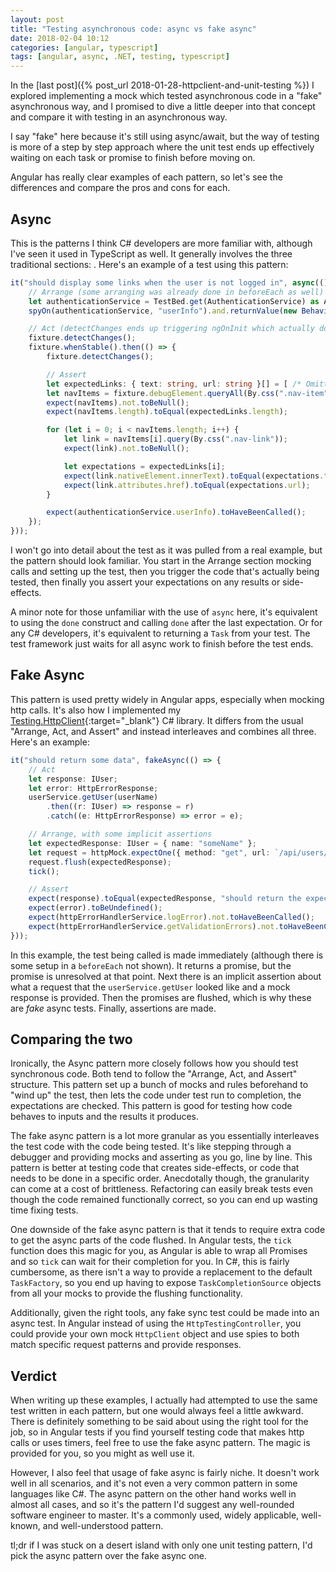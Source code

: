 ```yaml
---
layout: post
title: "Testing asynchronous code: async vs fake async"
date: 2018-02-04 10:12
categories: [angular, typescript]
tags: [angular, async, .NET, testing, typescript]
---
```

In the [last post]({% post_url 2018-01-28-httpclient-and-unit-testing %}) I explored implementing a mock which tested asynchronous code in a "fake" asynchronous way, and I promised to dive a little deeper into that concept and compare it with testing in an asynchronous way.

I say "fake" here because it's still using async/await, but the way of testing is more of a step by step approach where the unit test ends up effectively waiting on each task or promise to finish before moving on.

Angular has really clear examples of each pattern, so let's see the differences and compare the pros and cons for each.

## Async

This is the patterns I think C# developers are more familiar with, although I've seen it used in TypeScript as well. It generally involves the three traditional sections: . Here's an example of a test using this pattern:

```ts
it("should display some links when the user is not logged in", async(() => {
    // Arrange (some arranging was already done in beforeEach as well)
    let authenticationService = TestBed.get(AuthenticationService) as AuthenticationService;
    spyOn(authenticationService, "userInfo").and.returnValue(new BehaviorSubject(notLoggedInUser));

    // Act (detectChanges ends up triggering ngOnInit which actually does the work we're testing)
    fixture.detectChanges();
    fixture.whenStable().then(() => {
        fixture.detectChanges();

        // Assert
        let expectedLinks: { text: string, url: string }[] = [ /* Omitted for brevity */ ];
        let navItems = fixture.debugElement.queryAll(By.css(".nav-item"));
        expect(navItems).not.toBeNull();
        expect(navItems.length).toEqual(expectedLinks.length);

        for (let i = 0; i < navItems.length; i++) {
            let link = navItems[i].query(By.css(".nav-link"));
            expect(link).not.toBeNull();

            let expectations = expectedLinks[i];
            expect(link.nativeElement.innerText).toEqual(expectations.text);
            expect(link.attributes.href).toEqual(expectations.url);
        }

        expect(authenticationService.userInfo).toHaveBeenCalled();
    });
}));
```

I won't go into detail about the test as it was pulled from a real example, but the pattern should look familiar. You start in the Arrange section mocking calls and setting up the test, then you trigger the code that's actually being tested, then finally you assert your expectations on any results or side-effects.

A minor note for those unfamiliar with the use of `async` here, it's equivalent to using the `done` construct and calling `done` after the last expectation. Or for any C# developers, it's equivalent to returning a `Task` from your test. The test framework just waits for all async work to finish before the test ends.

## Fake Async

This pattern is used pretty widely in Angular apps, especially when mocking http calls. It's also how I implemented my [Testing.HttpClient](https://www.nuget.org/packages/Testing.HttpClient){:target="_blank"} C# library. It differs from the usual "Arrange, Act, and Assert" and instead interleaves and combines all three. Here's an example:

```ts
it("should return some data", fakeAsync(() => {
    // Act
    let response: IUser;
    let error: HttpErrorResponse;
    userService.getUser(userName)
        .then((r: IUser) => response = r)
        .catch((e: HttpErrorResponse) => error = e);

    // Arrange, with some implicit assertions
    let expectedResponse: IUser = { name: "someName" };
    let request = httpMock.expectOne({ method: "get", url: `/api/users/${userName}` });
    request.flush(expectedResponse);
    tick();

    // Assert
    expect(response).toEqual(expectedResponse, "should return the expected response");
    expect(error).toBeUndefined();
    expect(httpErrorHandlerService.logError).not.toHaveBeenCalled();
    expect(httpErrorHandlerService.getValidationErrors).not.toHaveBeenCalled();
}));
```

In this example, the test being called is made immediately (although there is some setup in a `beforeEach` not shown). It returns a promise, but the promise is unresolved at that point. Next there is an implicit assertion about what a request that the `userService.getUser` looked like and a mock response is provided. Then the promises are flushed, which is why these are _fake_ async tests. Finally, assertions are made.

## Comparing the two

Ironically, the Async pattern more closely follows how you should test synchronous code. Both tend to follow the "Arrange, Act, and Assert" structure. This pattern set up a bunch of mocks and rules beforehand to "wind up" the test, then lets the code under test run to completion, the expectations are checked. This pattern is good for testing how code behaves to inputs and the results it produces.

The fake async pattern is a lot more granular as you essentially interleaves the test code with the code being tested. It's like stepping through a debugger and providing mocks and asserting as you go, line by line. This pattern is better at testing code that creates side-effects, or code that needs to be done in a specific order. Anecdotally though, the granularity can come at a cost of brittleness. Refactoring can easily break tests even though the code remained functionally correct, so you can end up wasting time fixing tests.

One downside of the fake async pattern is that it tends to require extra code to get the async parts of the code flushed. In Angular tests, the `tick` function does this magic for you, as Angular is able to wrap all Promises and so `tick` can wait for their completion for you. In C#, this is fairly cumbersome, as there isn't a way to provide a replacement to the default `TaskFactory`, so you end up having to expose `TaskCompletionSource` objects from all your mocks to provide the flushing functionality.

Additionally, given the right tools, any fake sync test could be made into an async test. In Angular instead of using the `HttpTestingController`, you could provide your own mock `HttpClient` object and use spies to both match specific request patterns and provide responses.

## Verdict

When writing up these examples, I actually had attempted to use the same test written in each pattern, but one would always feel a little awkward. There is definitely something to be said about using the right tool for the job, so in Angular tests if you find yourself testing code that makes http calls or uses timers, feel free to use the fake async pattern. The magic is provided for you, so you might as well use it.

However, I also feel that usage of fake async is fairly niche. It doesn't work well in all scenarios, and it's not even a very common pattern in some languages like C#. The async pattern on the other hand works well in almost all cases, and so it's the pattern I'd suggest any well-rounded software engineer to master. It's a commonly used, widely applicable, well-known, and well-understood pattern.

tl;dr if I was stuck on a desert island with only one unit testing pattern, I'd pick the async pattern over the fake async one.

